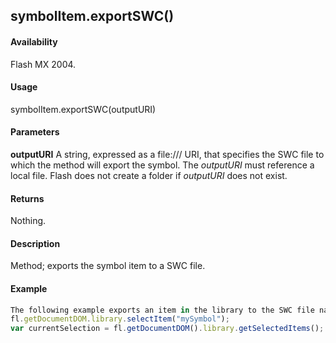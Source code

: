 ## symbolItem.exportSWC()

#### Availability

Flash MX 2004.

#### Usage

symbolItem.exportSWC(outputURI)

#### Parameters

**outputURI** A string, expressed as a file:/// URI, that specifies the SWC file to which the method will export the symbol. The *outputURI* must reference a local file. Flash does not create a folder if *outputURI* does not exist.

#### Returns

Nothing.

#### Description

Method; exports the symbol item to a SWC file.

#### Example

```javascript
The following example exports an item in the library to the SWC file named mySymbol.swc in the tests folder:
fl.getDocumentDOM.library.selectItem("mySymbol");
var currentSelection = fl.getDocumentDOM().library.getSelectedItems(); currentSelection\[0\].exportSWC("file:///Macintosh HD/SWCDirectory/mySymbol.swc");

```